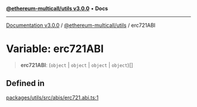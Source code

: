[**@ethereum-multicall/utils v3.0.0**](../README.md) • **Docs**

***

[Documentation v3.0.0](../../../packages.md) / [@ethereum-multicall/utils](../README.md) / erc721ABI

# Variable: erc721ABI

> **erc721ABI**: (`object` \| `object` \| `object` \| `object`)[]

## Defined in

[packages/utils/src/abis/erc721.abi.ts:1](https://github.com/niZmosis/ethereum-multicall/blob/759805f36c7ddb05e5fad0eb8478dcf22871af59/packages/utils/src/abis/erc721.abi.ts#L1)
